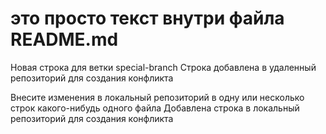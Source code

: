 # это просто текст внутри файла README.md
Новая строка для ветки special-branch
Строка добавлена в удаленный репозиторий для создания конфликта

Внесите изменения в локальный репозиторий в одну или несколько строк какого-нибудь одного файла 
Добавлена строка в локальный репозиторий для создания конфликта